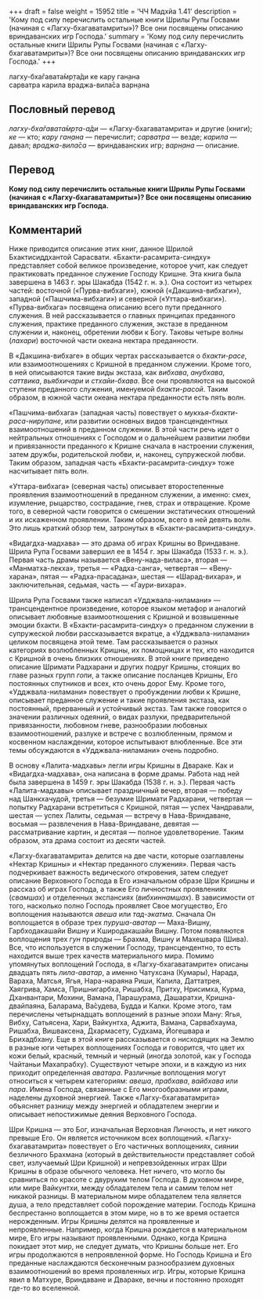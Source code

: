 +++
draft = false
weight = 15952
title = 'ЧЧ Мадхйа 1.41'
description = 'Кому под силу перечислить остальные книги Шрилы Рупы Госвами (начиная с «Лагху-бхагаватамриты»)? Все они посвящены описанию вриндаванских игр Господа.'
summary = 'Кому под силу перечислить остальные книги Шрилы Рупы Госвами (начиная с «Лагху-бхагаватамриты»)? Все они посвящены описанию вриндаванских игр Господа.'
+++

лагху-бха̄гавата̄мр̣та̄ди ке кару ган̣ана  
сарватра карила враджа-вила̄са варн̣ана

## Пословный перевод

_лагху_\-_бха̄гавата̄мр̣та_\-_а̄ди_ — «Лагху-бхагаватамрита» и другие (книги); _ке_ — кто; _кару_ _ган̣ана_ — перечислит; _сарватра_ — везде; _карила_ — давал; _враджа_\-_вила̄са_ — вриндаванских игр; _варн̣ана_ — описание.

## Перевод

**Кому под силу перечислить остальные книги Шрилы Рупы Госвами (начиная с «Лагху-бхагаватамриты»)? Все они посвящены описанию вриндаванских игр Господа.**

## Комментарий

Ниже приводится описание этих книг, данное Шрилой Бхактисиддхантой Сарасвати. «Бхакти-расамрита-синдху» представляет собой великое произведение, которое учит, как следует практиковать преданное служение Господу Кришне. Эта книга была завершена в 1463 г. эры Шакабда (1542 г. н. э.). Она состоит из четырех частей: восточной («Пурва-вибхаги»), южной («Дакшина-вибхаги»), западной («Пашчима-вибхаги») и северной («Уттара-вибхаги»). «Пурва-вибхага» посвящена описанию всего пути преданного служения. В ней рассказывается о главных принципах преданного служения, практике преданного служения, экстазе в преданном служении и, наконец, обретении любви к Богу. Таковы четыре волны (_лахари_) восточной части океана нектара преданности.

В «Дакшина-вибхаге» в общих чертах рассказывается о _бхакти-расе_, или взаимоотношениях с Кришной в преданном служении. Кроме того, в ней описываются такие виды экстаза, как _вибхава_, _анубхава_, _саттвика_, _вьябхичари_ и _стхайи-бхава_. Все они проявляются на высокой ступени преданного служения, именуемой _бхакти-расой_. Таким образом, в южной части океана нектара преданности есть пять волн.  
  
«Пашчима-вибхага» (западная часть) повествует о _мукхья-бхакти-раса-нирупане_, или развитии основных видов трансцендентных взаимоотношений в преданном служении. В этой части речь идет о нейтральных отношениях с Господом и о дальнейшем развитии любви и привязанности преданного к Кришне сначала в настроении служения, затем дружбы, родительской любви, и, наконец, супружеской любви. Таким образом, западная часть «Бхакти-расамрита-синдху» тоже насчитывает пять волн.

«Уттара-вибхага» (северная часть) описывает второстепенные проявления взаимоотношений в преданном служении, а именно: смех, изумление, рыцарство, сострадание, гнев, страх и отвращение. Кроме того, в северной части говорится о смешении экстатических отношений и их искаженном проявлении. Таким образом, всего в ней девять волн. Это лишь краткий обзор тем, затронутых в «Бхакти-расамрита-синдху».

«Видагдха-мадхава» — это драма об играх Кришны во Вриндаване. Шрила Рупа Госвами завершил ее в 1454 г. эры Шакабда (1533 г. н. э.). Первая часть драмы называется «Вену-нада-виласа», вторая — «Манматха-лекха», третья — «Радха-санга», четвертая — «Вену-харана», пятая — «Радха-прасадана», шестая — «Шарад-вихара», и заключительная, седьмая, часть — «Гаури-вихара».

Шрила Рупа Госвами также написал «Удджвала-ниламани» — трансцендентное произведение, которое языком метафор и аналогий описывает любовные взаимоотношения с Кришной и возвышенные эмоции бхакти. В «Бхакти-расамрита-синдху» о преданном служении в супружеской любви рассказывается вкратце, а «Удджвала-ниламани» целиком посвящена этой теме. Там рассказывается о разных категориях возлюбленных Кришны, их помощницах и тех, кто находится с Кришной в очень близких отношениях. В этой книге приведено описание Шримати Радхарани и других подруг Кришны, стоящих во главе разных групп _гопи_, а также описание посланцев Кришны, Его постоянных спутников и всех, кто очень дорог Ему. Кроме того, «Удджвала-ниламани» повествует о пробуждении любви к Кришне, описывает преданное служение и такие проявления экстаза, как постоянный, прерванный и устойчивый экстаз. Там также говорится о значении различных одеяний, о видах разлуки, предварительной привязанности, любовном гневе, разнообразии любовных взаимоотношений, разлуке и встрече с возлюбленным, прямом и косвенном наслаждении, которое испытывают влюбленные. Все эти темы обсуждаются в «Удджвала-ниламани» очень подробно.

В основу «Лалита-мадхавы» легли игры Кришны в Двараке. Как и «Видагдха-мадхава», она написана в форме драмы. Работа над ней была завершена в 1459 г. эры Шакабда (1538 г. н. э.). Первая часть «Лалита-мадхавы» описывает праздничный вечер, вторая — победу над Шанкхачудой, третья — безумие Шримати Радхарани, четвертая — попытку Радхарани встретиться с Кришной, пятая — успех Чандравали, шестая — успех Лалиты, седьмая — встречу в Нава-Вриндаване, восьмая — развлечения в Нава-Вриндаване, девятая — рассматривание картин, и десятая — полное удовлетворение. Таким образом, эта драма состоит из десяти частей.

«Лагху-бхагаватамрита» делится на две части, которые озаглавлены «Нектар Кришны» и «Нектар преданного служения». Первая часть подчеркивает важность ведического откровения, затем следует описание Верховного Господа в Его изначальном образе Шри Кришны и рассказ об играх Господа, а также Его личностных проявлениях (_свамшах_) и отделенных экспансиях (_вибхиннамшах_). В зависимости от того, насколько полно Господь проявляет Свое могущество, Его воплощения называются _авеша_ или _тад-экатма_. Сначала Он воплощается в образе трех _пуруша-аватар_ — Маха-Вишну, Гарбходакашайи Вишну и Кширодакашайи Вишну. Потом появляются воплощения трех _гун_ природы — Брахма, Вишну и Махешвара (Шива). Все, что используется в служении Господу, трансцендентно, то есть находится выше трех качеств материального мира. Помимо упомянутых воплощений Господа, в «Лагху-бхагаватамрите» описаны двадцать пять _лила-аватар_, а именно Чатухсана (Кумары), Нарада, Вараха, Матсья, Ягья, Нара-нараяна Риши, Капила, Даттатрея, Хаягрива, Хамса, Пришнигарбха, Ришабха, Притху, Нрисимха, Курма, Дханвантари, Мохини, Вамана, Парашурама, Дашаратхи, Кришна-двайпаяна, Баларама, Ва̄судева, Будда и Калки. Кроме этого, там перечислены четырнадцать воплощений в разные эпохи Ману: Ягья, Вибху, Сатьясена, Хари, Вайкунтха, Аджита, Вамана, Сарвабхаума, Ришабха, Вишваксена, Дхармасету, Судхама, Йогешвара и Брихадбхану. Еще в этой книге рассказывается о нисходящих на Землю в разные юги четырех воплощениях Господа и говорится, что цвет их кожи белый, красный, темный и черный (иногда золотой, как у Господа Чайтаньи Махапрабху). Существуют четыре эпохи, и в каждую из них приходит определенная _аватара_. Различные воплощения могут относиться к четырем категориям: _авеша_, _прабхава_, _вайбхава_ или _пара_. Имена Господа, связанные с Его многообразными играми, наделены духовной энергией. Также «Лагху-бхагаватамрита» объясняет разницу между энергией и обладателем энергии и описывает непостижимые деяния Верховного Господа.

Шри Кришна — это Бог, изначальная Верховная Личность, и нет никого превыше Его. Он является источником всех воплощений. «Лагху-бхагаватамрита» повествует о Его частичных воплощениях, сиянии безличного Брахмана (который в действительности представляет собой свет, излучаемый Шри Кришной) и непревзойденных играх Шри Кришны в образе обычного человека. Нет ничего, что могло бы сравниться по красоте с двуруким телом Господа. В духовном мире, или мире Вайкунтхи, между обладателем тела и самим телом нет никакой разницы. В материальном мире обладателем тела является душа, а тело представляет собой порождение материи. Господь Кришна беспрестанно воплощается в этом мире, но в то же время остается нерожденным. Игры Кришны делятся на проявленные и непроявленные. Например, когда Кришна рождается в материальном мире, Его игры называют проявленными. Однако, когда Кришна покидает этот мир, не следует думать, что Кришны больше нет. Его игры продолжаются в непроявленной форме. Но Господь Кришна и Его преданные наслаждаются бесконечным разнообразием духовных взаимоотношений во время проявленных игр. Игры, которые Кришна явил в Матхуре, Вриндаване и Двараке, вечны и постоянно проходят где-то во вселенной.

